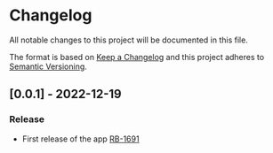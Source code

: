 # Changelog

All notable changes to this project will be documented in this file.

The format is based on [Keep a Changelog](http://keepachangelog.com/en/1.0.0/)
and this project adheres to [Semantic Versioning](http://semver.org/spec/v2.0.0.html).

## [0.0.1] - 2022-12-19
### Release

- First release of the app [RB-1691](https://whirlpoolgtm.atlassian.net/browse/RB-1691)